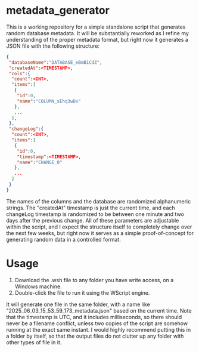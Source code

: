 # metadata_generator
This is a working repository for a simple standalone script that generates random database metadata. It will be substantially reworked as I refine my understanding of the proper metadata format, but right now it generates a JSON file with the following structure:


``` JSON
{
 "databaseName":"DATABASE_eBmB1CdZ",
 "createdAt":<TIMESTAMP>,
 "cols":{
  "count":<INT>,
  "items":[
   {
    "id":0,
    "name":"COLUMN_xEhq3wDv"
   },
   ...
  ],
 },
 "changeLog":{
  "count":<INT>,
  "items":[
   {
    "id":0,
    "timestamp":<TIMESTAMP>,
    "name":"CHANGE_0"
   },
   ...
  ]
 }
}
```

The names of the columns and the database are randomized alphanumeric strings. The "createdAt" timestamp is just the current time, and each changeLog timestamp is randomized to be between one minute and two days after the previous change. All of these parameters are adjustable within the script, and I expect the structure itself to completely change over the next few weeks, but right now it serves as a simple proof-of-concept for generating random data in a controlled format.

# Usage

1. Download the .wsh file to any folder you have write access, on a Windows machine.
2. Double-click the file to run it using the WScript engine.

It will generate one file in the same folder, with a name like "2025_06_03_15_53_59_173_metadata.json" based on the current time. Note that the timestamp is UTC, and it includes milliseconds, so there should never be a filename conflict, unless two copies of the script are somehow running at the exact same instant. I would highly recommend putting this in a folder by itself, so that the output files do not clutter up any folder with other types of file in it.
